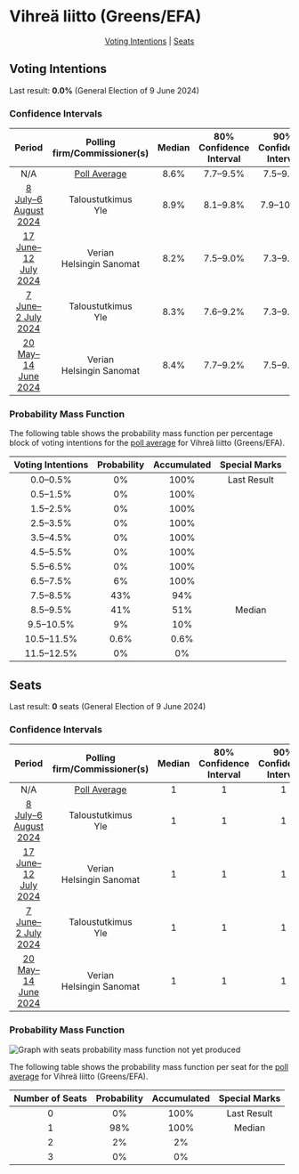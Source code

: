 # Vihreä liitto (Greens/EFA)

<p align="center"><a href="#voting-intentions">Voting Intentions</a> | <a href="#seats">Seats</a></p>

## Voting Intentions

Last result: **0.0%** (General Election of 9 June 2024)

### Confidence Intervals

| Period     | Polling firm/Commissioner(s) | Median | 80% Confidence Interval | 90% Confidence Interval | 95% Confidence Interval | 99% Confidence Interval |
|:----------:|:----------------:|:-----------:|:-----------------------:|:-----------------------:|:-----------------------:|:-----------------------:|
| N/A | [Poll Average](average.html) | 8.6% | 7.7–9.5% | 7.5–9.8% | 7.3–10.1% | 7.0–10.6% |
| [8 July–6 August 2024](2024-08-06-Taloustutkimus.html) | Taloustutkimus <br> Yle | 8.9% | 8.1–9.8% | 7.9–10.1% | 7.7–10.3% | 7.3–10.8% |
| [17 June–12 July 2024](2024-07-12-Verian.html) | Verian <br> Helsingin Sanomat | 8.2% | 7.5–9.0% | 7.3–9.2% | 7.2–9.4% | 6.9–9.8% |
| [7 June–2 July 2024](2024-07-02-Taloustutkimus.html) | Taloustutkimus <br> Yle | 8.3% | 7.6–9.2% | 7.3–9.4% | 7.2–9.7% | 6.8–10.1% |
| [20 May–14 June 2024](2024-06-14-Verian.html) | Verian <br> Helsingin Sanomat | 8.4% | 7.7–9.2% | 7.5–9.4% | 7.4–9.6% | 7.1–10.0% |

### Probability Mass Function

The following table shows the probability mass function per percentage block of voting intentions for the [poll average](average.html) for Vihreä liitto (Greens/EFA).

| Voting Intentions | Probability | Accumulated | Special Marks |
|:-----------------:|:-----------:|:-----------:|:-------------:|
| 0.0–0.5% | 0% | 100% | Last Result |
| 0.5–1.5% | 0% | 100% |  |
| 1.5–2.5% | 0% | 100% |  |
| 2.5–3.5% | 0% | 100% |  |
| 3.5–4.5% | 0% | 100% |  |
| 4.5–5.5% | 0% | 100% |  |
| 5.5–6.5% | 0% | 100% |  |
| 6.5–7.5% | 6% | 100% |  |
| 7.5–8.5% | 43% | 94% |  |
| 8.5–9.5% | 41% | 51% | Median |
| 9.5–10.5% | 9% | 10% |  |
| 10.5–11.5% | 0.6% | 0.6% |  |
| 11.5–12.5% | 0% | 0% |  |


## Seats

Last result: **0** seats (General Election of 9 June 2024)

### Confidence Intervals

| Period     | Polling firm/Commissioner(s) | Median | 80% Confidence Interval | 90% Confidence Interval | 95% Confidence Interval | 99% Confidence Interval |
|:----------:|:----------------:|:------:|:-----------------------:|:-----------------------:|:-----------------------:|:-----------------------:|
| N/A | [Poll Average](average.html) | 1 | 1 | 1 | 1 | 1–2 |
| [8 July–6 August 2024](2024-08-06-Taloustutkimus.html) | Taloustutkimus <br> Yle | 1 | 1 | 1 | 1–2 | 1–2 |
| [17 June–12 July 2024](2024-07-12-Verian.html) | Verian <br> Helsingin Sanomat | 1 | 1 | 1 | 1 | 1 |
| [7 June–2 July 2024](2024-07-02-Taloustutkimus.html) | Taloustutkimus <br> Yle | 1 | 1 | 1 | 1 | 1–2 |
| [20 May–14 June 2024](2024-06-14-Verian.html) | Verian <br> Helsingin Sanomat | 1 | 1 | 1 | 1 | 1–2 |

### Probability Mass Function

![Graph with seats probability mass function not yet produced](average-seats-pmf-vihreäliittogreensefa.png "Seats Probability Mass Function")

The following table shows the probability mass function per seat for the [poll average](average.html) for Vihreä liitto (Greens/EFA).

| Number of Seats | Probability | Accumulated | Special Marks |
|:---------------:|:-----------:|:-----------:|:-------------:|
| 0 | 0% | 100% | Last Result |
| 1 | 98% | 100% | Median |
| 2 | 2% | 2% |  |
| 3 | 0% | 0% |  |



